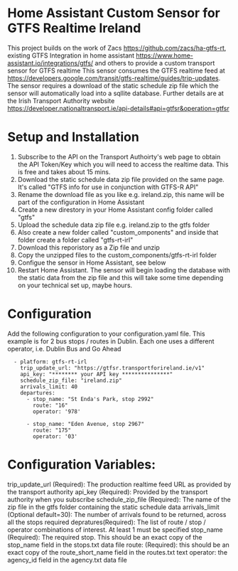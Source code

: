 # Home Assistant Custom Sensor for GTFS Realtime Ireland
This project builds on the work of Zacs https://github.com/zacs/ha-gtfs-rt, existing GTFS Integration in home assistant https://www.home-assistant.io/integrations/gtfs/ and others to provide a custom transport sensor for GTFS realtime  This sensor consumes the GTFS realtime feed at https://developers.google.com/transit/gtfs-realtime/guides/trip-updates. The sensor requires a download of the static schedule zip file which the sensor will automatically load into a sqllite database.   Further details are at the Irish Transport Authority website https://developer.nationaltransport.ie/api-details#api=gtfsr&operation=gtfsr

# Setup and Installation

1. Subscribe to the API on the Transport Authoirty's web page to obtain the API Token/Key which you will need to access the realtime data.  This is free and takes about 15 mins.
2. Download the static schedule data zip file provided on the same page.  It's called "GTFS info for use in conjunction with GTFS-R API"
3. Rename the download file as you like e.g. ireland.zip, this name will be part of the configuration in Home Assistant
4. Create a new direstory in your Home Assistant config folder called "gtfs"
5. Upload the schedule data zip file e.g. ireland.zip to the gtfs folder 
6. Also create a new folder called "custom_omponents" and inside that folder create a folder called "gtfs-rt-irl"
7. Download this reporistory as a Zip file and unzip
6. Copy the unzipped files to the custom_components/gtfs-rt-irl folder
7. Configue the sensor in Home Assistant, see below
8. Restart Home Assistant.   The sensor will begin loading the database with the static data from the zip file and this will take some time depending on your technical set up, maybe hours.

# Configuration

Add the following configuration to your configuration.yaml file.  This example is for 2 bus stops / routes in Dublin.  Each one uses a different operator, i.e. Dublin Bus and Go Ahead

```sensor:
  - platform: gtfs-rt-irl
    trip_update_url: "https://gtfsr.transportforireland.ie/v1"
    api_key: "******** your API key ***************"
    schedule_zip_file: "ireland.zip"
    arrivals_limit: 40
    departures:
      - stop_name: "St Enda's Park, stop 2992"
        route: "16"
        operator: '978'

      - stop_name: "Eden Avenue, stop 2967"
        route: "175"
        operator: '03'
```        
       
# Configuration Variables:

trip_update_url (Required): The production realtime feed URL as provided by the transport authority
api_key (Required): Provided by the transport authority when you subscribe
schedule_zip_file (Required): The name of the zip file in the gtfs folder containing the static schedule data
arrivals_limit (Optional default=30):  The number of arrivals found to be returned, across all the stops required
depratures(Required): The list of route / stop / operator combinations of interest.  At least 1 must be specified
stop_name (Required): The required stop. This should be an exact copy of the stop_name field in the stops.txt data file 
route: (Required): this should be an exact copy of the route_short_name field in the routes.txt text
operator: the agency_id field in the agency.txt data file
